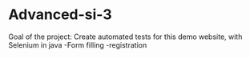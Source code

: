 # Advanced-si-3

Goal of the project:
Create automated tests for this demo website, with Selenium in java
-Form filling 
-registration
